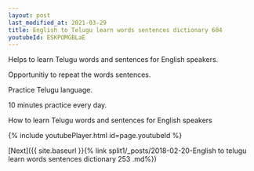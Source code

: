 ```yaml
---
layout: post
last_modified_at: 2021-03-29
title: English to Telugu learn words sentences dictionary 604 
youtubeId: ESKPOMGBLaE
---
```

 
 
Helps to learn Telugu words and sentences for English speakers.

Opportunitiy to repeat the words sentences. 

Practice Telugu language. 
 
10 minutes practice every day. 
 
How to learn Telugu words and sentences for English speakers 
 
{% include youtubePlayer.html id=page.youtubeId %}
 
 
[Next]({{ site.baseurl }}{% link  split1/_posts/2018-02-20-English to telugu learn words sentences dictionary 253 .md%})
 
